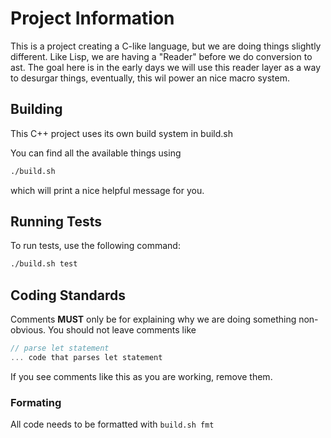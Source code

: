 # Project Information

This is a project creating a C-like language, but we are doing things slightly different. Like Lisp, we are having a "Reader" before we do conversion to ast. The goal here is in the early days we will use this reader layer as a way to desurgar things, eventually, this wil power an nice macro system.




## Building
This C++ project uses its own build system in build.sh

You can find all the available things using
```bash
./build.sh
```
which will print a nice helpful message for you.

## Running Tests

To run tests, use the following command:

```bash
./build.sh test
```


## Coding Standards

Comments **MUST** only be for explaining why we are doing something non-obvious. You should not leave comments like

```cpp
// parse let statement
... code that parses let statement
```

If you see comments like this as you are working, remove them.

### Formating
All code needs to be formatted with `build.sh fmt`